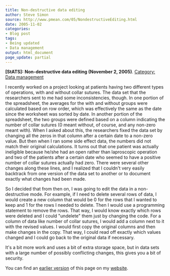 ```yaml
---
title: Non-destructive data editing
author: Steve Simon
source: http://www.pmean.com/05/NondestructiveEditing.html
date: 2005-11-02
categories:
- Blog post
tags:
- Being updated
- Data management
output: html_document
page_update: partial
---
```

**[StATS]:** **Non-destructive data editing
(November 2, 2005)**. [Category: Data
management](../category/DataManagement.html)

I recently worked on a project looking at patients having two
different types of operations, with and without collar sutures. The
data set that the researchers sent to me had some inconsistencies,
though. In one portion of the spreadsheet, the averages for the with
and without groups were calculated based on row order, which was
effectively the same as the date since the worksheet was sorted by
date. In another portion of the spreadsheet, the two groups were
defined based on a column indicating the number of collar sutures (0
meant without, of course, and any non-zero meant with). When I asked
about this, the researchers fixed the data set by changing all the
zeros in that column after a certain date to a non-zero value. But
then when I ran some side effect data, the numbers did not match their
original calculations. It turns out that one patient was actually
ineligible because he/she had an open rather than laproscopic
operation and two of the patients after a certain date who seemed to
have a positive number of collar sutures actually had zero. There were
several other changes along these lines, and I realized that I
couldn't very easily backtrack from one version of the data set to
another or to document exactly what changes had been made.

So I decided that from then on, I was going to edit the data in a
non-destructive mode. For example, if I need to delete several rows of
data, I would create a new column that would be 0 for the rows that I
wanted to keep and 1 for the rows I needed to delete. Then I would use
a programming statement to remove the rows. That way, I would know
exactly which rows were deleted and I could "undelete" them just by
changing the code. For a column of data like number of collar sutures,
I would add a column next to it with the revised values. I would first
copy the original columns and then make changes in the copy. That way,
I could read off exactly which values changed and I could go back to
the original data if necessary.

It's a bit more work and uses a bit of extra storage space, but in
data sets with a large number of possibly conflicting changes, this
gives you a bit of security.

You can find an [earlier version][sim1] of this page on my [website][sim2].

[sim1]: http://www.pmean.com/05/NondestructiveEditing.html
[sim2]: http://www.pmean.com
